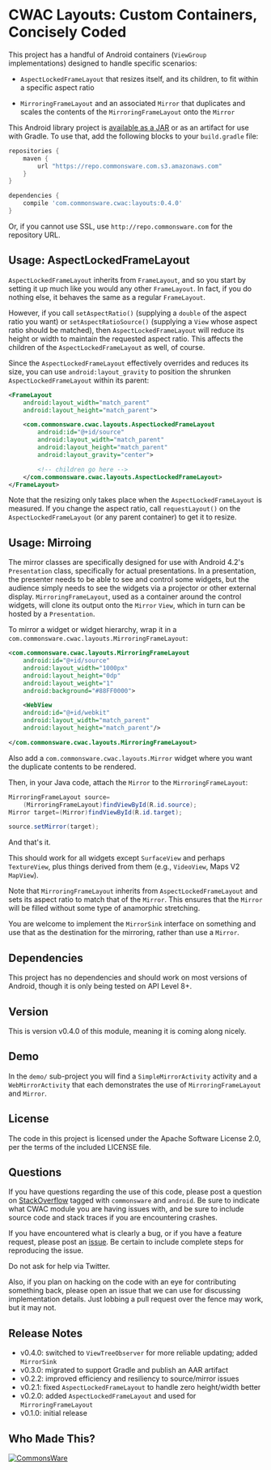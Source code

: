 CWAC Layouts: Custom Containers, Concisely Coded
================================================

This project has a handful
of Android containers (`ViewGroup` implementations) designed to handle
specific scenarios: 

- `AspectLockedFrameLayout` that resizes itself, and its children, to
fit within a specific aspect ratio

- `MirroringFrameLayout` and an associated `Mirror` that duplicates and
scales the contents of the `MirroringFrameLayout` onto the `Mirror`

This Android library project is 
[available as a JAR](https://github.com/commonsguy/cwac-layouts/releases)
or as an artifact for use with Gradle. To use that, add the following
blocks to your `build.gradle` file:

```groovy
repositories {
    maven {
        url "https://repo.commonsware.com.s3.amazonaws.com"
    }
}

dependencies {
    compile 'com.commonsware.cwac:layouts:0.4.0'
}
```

Or, if you cannot use SSL, use `http://repo.commonsware.com` for the repository
URL.

Usage: AspectLockedFrameLayout
------------------------------
`AspectLockedFrameLayout` inherits from `FrameLayout`, and so you start by
setting it up much like you would any other `FrameLayout`. In fact, if you do
nothing else, it behaves the same as a regular `FrameLayout`.

However, if you call `setAspectRatio()` (supplying a `double` of the aspect
ratio you want) or `setAspectRatioSource()` (supplying a `View` whose aspect
ratio should be matched), then `AspectLockedFrameLayout` will reduce its height
or width to maintain the requested aspect ratio. This affects the children of
the `AspectLockedFrameLayout` as well, of course.

Since the `AspectLockedFrameLayout` effectively overrides and reduces its size,
you can use `android:layout_gravity` to position the shrunken
`AspectLockedFrameLayout` within its parent:

```xml
<FrameLayout
	android:layout_width="match_parent"
	android:layout_height="match_parent">

	<com.commonsware.cwac.layouts.AspectLockedFrameLayout
		android:id="@+id/source"
		android:layout_width="match_parent"
		android:layout_height="match_parent"
		android:layout_gravity="center">

		<!-- children go here -->
	</com.commonsware.cwac.layouts.AspectLockedFrameLayout>
</FrameLayout>
```

Note that the resizing only takes place when the `AspectLockedFrameLayout`
is measured. If you change the aspect ratio, call `requestLayout()` on
the `AspectLockedFrameLayout` (or any parent container) to get it to resize.

Usage: Mirroing
---------------
The mirror classes are specifically designed for use with Android 4.2's
`Presentation` class, specifically for actual presentations. In a presentation,
the presenter needs to be able to see and control some widgets, but the
audience simply needs to see the widgets via a projector or other external
display. `MirroringFrameLayout`, used as a container around the control
widgets, will clone its output onto the `Mirror` `View`, which in turn
can be hosted by a `Presentation`.

To mirror a widget or widget hierarchy, wrap it in a `com.commonsware.cwac.layouts.MirroringFrameLayout`:

```xml
<com.commonsware.cwac.layouts.MirroringFrameLayout
	android:id="@+id/source"
	android:layout_width="1000px"
	android:layout_height="0dp"
	android:layout_weight="1"
	android:background="#88FF0000">

	<WebView
	android:id="@+id/webkit"
	android:layout_width="match_parent"
	android:layout_height="match_parent"/>

</com.commonsware.cwac.layouts.MirroringFrameLayout>
```

Also add a `com.commonsware.cwac.layouts.Mirror` widget where you want the duplicate
contents to be rendered.

Then, in your Java code, attach the `Mirror` to the `MirroringFrameLayout`:

```java
MirroringFrameLayout source=
    (MirroringFrameLayout)findViewById(R.id.source);
Mirror target=(Mirror)findViewById(R.id.target);

source.setMirror(target);
```

And that's it.

This should work for all widgets except `SurfaceView` and perhaps `TextureView`, plus
things derived from them (e.g., `VideoView`, Maps V2 `MapView`).

Note that `MirroringFrameLayout` inherits from `AspectLockedFrameLayout` and sets its
aspect ratio to match that of the `Mirror`. This ensures that the `Mirror` will be
filled without some type of anamorphic stretching.

You are welcome to implement the `MirrorSink` interface on something and use that
as the destination for the mirroring, rather than use a `Mirror`.

Dependencies
------------
This project has no dependencies and should work on most versions of Android, though
it is only being tested on API Level 8+.

Version
-------
This is version v0.4.0 of this module, meaning it is coming along nicely.

Demo
----
In the `demo/` sub-project you will find
a `SimpleMirrorActivity` activity and a `WebMirrorActivity` that each
demonstrates the use of `MirroringFrameLayout` and `Mirror`.

License
-------
The code in this project is licensed under the Apache
Software License 2.0, per the terms of the included LICENSE
file.

Questions
---------
If you have questions regarding the use of this code, please post a question
on [StackOverflow](http://stackoverflow.com/questions/ask) tagged with `commonsware` and `android`. Be sure to indicate
what CWAC module you are having issues with, and be sure to include source code 
and stack traces if you are encountering crashes.

If you have encountered what is clearly a bug, or if you have a feature request,
please post an [issue](https://github.com/commonsguy/cwac-layouts/issues).
Be certain to include complete steps for reproducing the issue.

Do not ask for help via Twitter.

Also, if you plan on hacking
on the code with an eye for contributing something back,
please open an issue that we can use for discussing
implementation details. Just lobbing a pull request over
the fence may work, but it may not.

Release Notes
-------------
- v0.4.0: switched to `ViewTreeObserver` for more reliable updating; added `MirrorSink`
- v0.3.0: migrated to support Gradle and publish an AAR artifact
- v0.2.2: improved efficiency and resiliency to source/mirror issues
- v0.2.1: fixed `AspectLockedFrameLayout` to handle zero height/width better
- v0.2.0: added `AspectLockedFrameLayout` and used for `MirroringFrameLayout`
- v0.1.0: initial release

Who Made This?
--------------
<a href="http://commonsware.com">![CommonsWare](http://commonsware.com/images/logo.png)</a>


